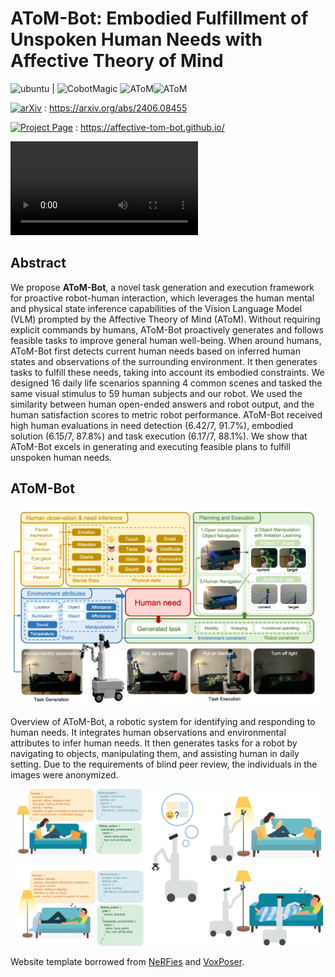 # AToM-Bot: Embodied Fulfillment of Unspoken Human Needs with Affective Theory of Mind

![ubuntu](https://img.shields.io/badge/Device-Cobot%20S-blue.svg) | ![CobotMagic](https://img.shields.io/badge/Embodied%20Intelligence-orange.svg) ![AToM](https://img.shields.io/badge/VLM-orange.svg)![AToM](https://img.shields.io/badge/AToM-orange.svg)



[![arXiv](https://img.shields.io/badge/arXiv-181717?logo=arXiv&logoColor=white)](https://arxiv.org/abs/2406.08455) : https://arxiv.org/abs/2406.08455

[![Project Page](https://img.shields.io/badge/Project_Page-181717?logo=GitHub&logoColor=white)](https://affective-tom-bot.github.io/) : https://affective-tom-bot.github.io/



<video>   <source src="assets\0.mp4" type="video/mp4">   Your browser does not support the video tag. </video>

## Abstract

We propose **AToM-Bot**, a novel task generation and execution framework for proactive robot-human interaction, which leverages the human mental and physical state inference capabilities of the Vision Language Model (VLM) prompted by the Affective Theory of Mind (AToM). Without requiring explicit commands by humans, AToM-Bot proactively generates and follows feasible tasks to improve general human well-being. When around humans, AToM-Bot first detects current human needs based on inferred human states and observations of the surrounding environment. It then generates tasks to fulfill these needs, taking into account its embodied constraints. We designed 16 daily life scenarios spanning 4 common scenes and tasked the same visual stimulus to 59 human subjects and our robot. We used the similarity between human open-ended answers and robot output, and the human satisfaction scores to metric robot performance. AToM-Bot received high human evaluations in need detection (6.42/7, 91.7%), embodied solution (6.15/7, 87.8%) and task execution (6.17/7, 88.1%). We show that AToM-Bot excels in generating and executing feasible plans to fulfill unspoken human needs.

## AToM-Bot

![](assets\fig2.png)

Overview of AToM-Bot, a robotic system for identifying and responding to human needs. It integrates human observations and environmental attributes to infer human needs. It then generates tasks for a robot by navigating to objects, manipulating them, and assisting human in daily setting. Due to the requirements of blind peer review, the individuals in the images were anonymized.

![](assets\fig1.png)

Website template borrowed from [NeRFies](https://github.com/nerfies/nerfies.github.io) and [VoxPoser](https://voxposer.github.io/).
